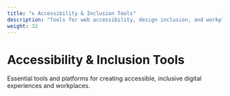 ```yaml
---
title: "♿ Accessibility & Inclusion Tools"
description: "Tools for web accessibility, design inclusion, and workplace accessibility"
weight: 32
---
```


# Accessibility & Inclusion Tools

Essential tools and platforms for creating accessible, inclusive digital experiences and workplaces.